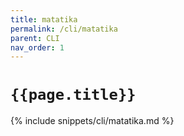 ```yaml
---
title: matatika
permalink: /cli/matatika
parent: CLI
nav_order: 1
---
```


# `{{page.title}}`

{% include snippets/cli/matatika.md %}